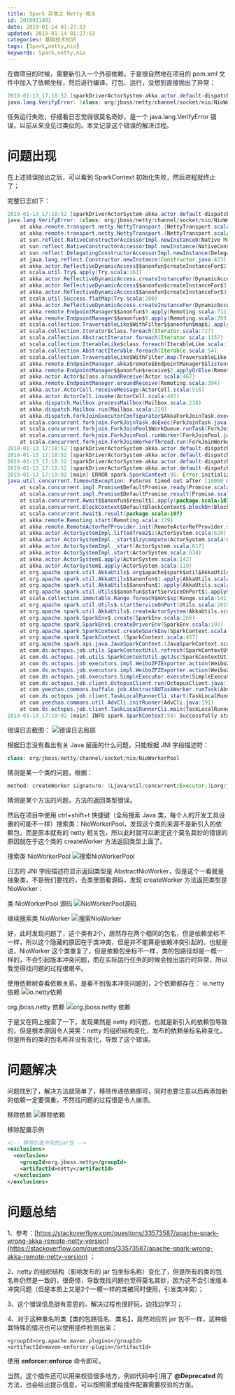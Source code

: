 ```yaml
---
title: Spark 异常之 Netty 相关
id: 2019011401
date: 2019-01-14 01:27:53
updated: 2019-01-14 01:27:53
categories: 基础技术知识
tags: [Spark,netty,nio]
keywords: Spark,netty,nio
---
```



在做项目的时候，需要新引入一个外部依赖，于是很自然地在项目的 pom.xml 文件中加入了依赖坐标，然后进行编译、打包、运行，没想到直接抛出了异常：

````java
2019-01-13_17:18:52 [sparkDriverActorSystem-akka.actor.default-dispatcher-5] ERROR actor.ActorSystemImpl:66: Uncaught fatal error from thread [sparkDriverActorSystem-akka.remote.default-remote-dispatcher-7] shutting down ActorSystem [sparkDriverActorSystem]
java.lang.VerifyError: (class: org/jboss/netty/channel/socket/nio/NioWorkerPool, method: createWorker signature: (Ljava/util/concurrent/Executor;)Lorg/jboss/netty/channel/socket/nio/AbstractNioWorker;) Wrong return type in function
````

任务运行失败，仔细看日志觉得很莫名奇妙，是一个 java.lang.VerifyError 错误，以前从来没见过类似的。本文记录这个错误的解决过程。

<!-- more -->


# 问题出现


在上述错误抛出之后，可以看到 SparkContext 初始化失败，然后进程就终止了；

完整日志如下：
````java
2019-01-13_17:18:52 [sparkDriverActorSystem-akka.actor.default-dispatcher-5] ERROR actor.ActorSystemImpl:66: Uncaught fatal error from thread [sparkDriverActorSystem-akka.remote.default-remote-dispatcher-7] shutting down ActorSystem [sparkDriverActorSystem]
java.lang.VerifyError: (class: org/jboss/netty/channel/socket/nio/NioWorkerPool, method: createWorker signature: (Ljava/util/concurrent/Executor;)Lorg/jboss/netty/channel/socket/nio/AbstractNioWorker;) Wrong return type in function
	at akka.remote.transport.netty.NettyTransport.(NettyTransport.scala:283)
	at akka.remote.transport.netty.NettyTransport.(NettyTransport.scala:240)
	at sun.reflect.NativeConstructorAccessorImpl.newInstance0(Native Method)
	at sun.reflect.NativeConstructorAccessorImpl.newInstance(NativeConstructorAccessorImpl.java:62)
	at sun.reflect.DelegatingConstructorAccessorImpl.newInstance(DelegatingConstructorAccessorImpl.java:45)
	at java.lang.reflect.Constructor.newInstance(Constructor.java:423)
	at akka.actor.ReflectiveDynamicAccess$$anonfun$createInstanceFor$2.apply(DynamicAccess.scala:78)
	at scala.util.Try$.apply(Try.scala:161)
	at akka.actor.ReflectiveDynamicAccess.createInstanceFor(DynamicAccess.scala:73)
	at akka.actor.ReflectiveDynamicAccess$$anonfun$createInstanceFor$3.apply(DynamicAccess.scala:84)
	at akka.actor.ReflectiveDynamicAccess$$anonfun$createInstanceFor$3.apply(DynamicAccess.scala:84)
	at scala.util.Success.flatMap(Try.scala:200)
	at akka.actor.ReflectiveDynamicAccess.createInstanceFor(DynamicAccess.scala:84)
	at akka.remote.EndpointManager$$anonfun$9.apply(Remoting.scala:711)
	at akka.remote.EndpointManager$$anonfun$9.apply(Remoting.scala:703)
	at scala.collection.TraversableLike$WithFilter$$anonfun$map$2.apply(TraversableLike.scala:722)
	at scala.collection.Iterator$class.foreach(Iterator.scala:727)
	at scala.collection.AbstractIterator.foreach(Iterator.scala:1157)
	at scala.collection.IterableLike$class.foreach(IterableLike.scala:72)
	at scala.collection.AbstractIterable.foreach(Iterable.scala:54)
	at scala.collection.TraversableLike$WithFilter.map(TraversableLike.scala:721)
	at akka.remote.EndpointManager.akka$remote$EndpointManager$$listens(Remoting.scala:703)
	at akka.remote.EndpointManager$$anonfun$receive$2.applyOrElse(Remoting.scala:491)
	at akka.actor.Actor$class.aroundReceive(Actor.scala:467)
	at akka.remote.EndpointManager.aroundReceive(Remoting.scala:394)
	at akka.actor.ActorCell.receiveMessage(ActorCell.scala:516)
	at akka.actor.ActorCell.invoke(ActorCell.scala:487)
	at akka.dispatch.Mailbox.processMailbox(Mailbox.scala:238)
	at akka.dispatch.Mailbox.run(Mailbox.scala:220)
	at akka.dispatch.ForkJoinExecutorConfigurator$AkkaForkJoinTask.exec(AbstractDispatcher.scala:397)
	at scala.concurrent.forkjoin.ForkJoinTask.doExec(ForkJoinTask.java:260)
	at scala.concurrent.forkjoin.ForkJoinPool$WorkQueue.runTask(ForkJoinPool.java:1339)
	at scala.concurrent.forkjoin.ForkJoinPool.runWorker(ForkJoinPool.java:1979)
	at scala.concurrent.forkjoin.ForkJoinWorkerThread.run(ForkJoinWorkerThread.java:107)
2019-01-13_17:18:52 [sparkDriverActorSystem-akka.actor.default-dispatcher-6] INFO remote.RemoteActorRefProvider$RemotingTerminator:74: Shutting down remote daemon.
2019-01-13_17:18:52 [sparkDriverActorSystem-akka.actor.default-dispatcher-6] INFO remote.RemoteActorRefProvider$RemotingTerminator:74: Remote daemon shut down; proceeding with flushing remote transports.
2019-01-13_17:18:52 [sparkDriverActorSystem-akka.actor.default-dispatcher-6] ERROR Remoting:65: Remoting system has been terminated abrubtly. Attempting to shut down transports
2019-01-13_17:18:52 [sparkDriverActorSystem-akka.actor.default-dispatcher-6] INFO remote.RemoteActorRefProvider$RemotingTerminator:74: Remoting shut down.
2019-01-13_17:19:02 [main] ERROR spark.SparkContext:95: Error initializing SparkContext.
java.util.concurrent.TimeoutException: Futures timed out after [10000 milliseconds]
	at scala.concurrent.impl.Promise$DefaultPromise.ready(Promise.scala:219)
	at scala.concurrent.impl.Promise$DefaultPromise.result(Promise.scala:223)
	at scala.concurrent.Await$$anonfun$result$1.apply(package.scala:107)
	at scala.concurrent.BlockContext$DefaultBlockContext$.blockOn(BlockContext.scala:53)
	at scala.concurrent.Await$.result(package.scala:107)
	at akka.remote.Remoting.start(Remoting.scala:179)
	at akka.remote.RemoteActorRefProvider.init(RemoteActorRefProvider.scala:184)
	at akka.actor.ActorSystemImpl.liftedTree2$1(ActorSystem.scala:620)
	at akka.actor.ActorSystemImpl._start$lzycompute(ActorSystem.scala:617)
	at akka.actor.ActorSystemImpl._start(ActorSystem.scala:617)
	at akka.actor.ActorSystemImpl.start(ActorSystem.scala:634)
	at akka.actor.ActorSystem$.apply(ActorSystem.scala:142)
	at akka.actor.ActorSystem$.apply(ActorSystem.scala:119)
	at org.apache.spark.util.AkkaUtils$.org$apache$spark$util$AkkaUtils$$doCreateActorSystem(AkkaUtils.scala:121)
	at org.apache.spark.util.AkkaUtils$$anonfun$1.apply(AkkaUtils.scala:53)
	at org.apache.spark.util.AkkaUtils$$anonfun$1.apply(AkkaUtils.scala:52)
	at org.apache.spark.util.Utils$$anonfun$startServiceOnPort$1.apply$mcVI$sp(Utils.scala:2024)
	at scala.collection.immutable.Range.foreach$mVc$sp(Range.scala:141)
	at org.apache.spark.util.Utils$.startServiceOnPort(Utils.scala:2015)
	at org.apache.spark.util.AkkaUtils$.createActorSystem(AkkaUtils.scala:55)
	at org.apache.spark.SparkEnv$.create(SparkEnv.scala:266)
	at org.apache.spark.SparkEnv$.createDriverEnv(SparkEnv.scala:193)
	at org.apache.spark.SparkContext.createSparkEnv(SparkContext.scala:288)
	at org.apache.spark.SparkContext.(SparkContext.scala:457)
	at org.apache.spark.api.java.JavaSparkContext.(JavaSparkContext.scala:59)
	at com.ds.octopus.job.utils.SparkContextUtil.refresh(SparkContextUtil.java:77)
	at com.ds.octopus.job.utils.SparkContextUtil.getJsc(SparkContextUtil.java:34)
	at com.ds.octopus.job.executors.impl.WeiboZPZExporter.action(WeiboZPZExporter.java:95)
	at com.ds.octopus.job.executors.impl.WeiboZPZExporter.action(WeiboZPZExporter.java:41)
	at com.ds.octopus.job.executors.SimpleExecutor.execute(SimpleExecutor.java:40)
	at com.ds.octopus.job.client.OctopusClient.run(OctopusClient.java:162)
	at com.yeezhao.commons.buffalo.job.AbstractBUTaskWorker.runTask(AbstractBUTaskWorker.java:63)
	at com.ds.octopus.job.client.TaskLocalRunnerCli.start(TaskLocalRunnerCli.java:109)
	at com.yeezhao.commons.util.AdvCli.initRunner(AdvCli.java:191)
	at com.ds.octopus.job.client.TaskLocalRunnerCli.main(TaskLocalRunnerCli.java:41)
2019-01-13_17:19:02 [main] INFO spark.SparkContext:58: Successfully stopped SparkContext
````

错误日志截图：
![错误日志局部](https://raw.githubusercontent.com/iplaypi/img-playpi/master/img/old/b7f2e3a3gy1fz5j8uvmnrj219y0kqdil.jpg "错误日志局部")

根据日志没有看出有关 Java 层面的什么问题，只能根据 JNI 字段描述符：
````java
class: org/jboss/netty/channel/socket/nio/NioWorkerPool
````
猜测是某一个类的问题，根据：
````java
method: createWorker signature: (Ljava/util/concurrent/Executor;)Lorg/jboss/netty/channel/socket/nio/AbstractNioWorker;) Wrong return type in function
````
猜测是某个方法的问题，方法的返回类型错误。

然后在项目中使用 ctrl+shift+t 快捷键（全局搜索 Java 类，每个人的开发工具设置的可能不一样）搜索类：NioWorkerPool，发现这个类的来源不是新引入的依赖包，而是原本就有的 netty 相关包，所以此时就可以断定这个莫名其妙的错误的原因就在于这个类的 createWorker 方法返回类型上面了。

搜索类 NioWorkerPool
![搜索NioWorkerPool](https://raw.githubusercontent.com/iplaypi/img-playpi/master/img/old/b7f2e3a3gy1fz5j9dcym1j216q0aztai.jpg "搜索NioWorkerPool")

日志的 JNI 字段描述符显示返回类型是 AbstractNioWorker，但是这个一看就是抽象类，不是我们要找的，去类里面看源码，发现 createWorker 方法返回类型是 NioWorker：

类 NioWorkerPool 源码
![NioWorkerPool源码](https://raw.githubusercontent.com/iplaypi/img-playpi/master/img/old/b7f2e3a3gy1fz5j9wfx1mj20wu0et3z8.jpg "NioWorkerPool源码")

继续搜索类 NioWorker
![搜索NioWorker](https://raw.githubusercontent.com/iplaypi/img-playpi/master/img/old/b7f2e3a3gy1fz5jagdz1qj216t09wwg0.jpg "搜索NioWorker")

好，此时发现问题了，这个类有2个，居然存在两个相同的包名，但是依赖坐标不一样，所以这个隐藏的原因在于类冲突，但是并不能算是依赖冲突引起的。也就是说，NioWorker 这个类重复了，但是依赖包坐标不一样，类的包路径却是一模一样的，不会引起版本冲突问题，而在实际运行任务的时候会抛出运行时异常，所以我觉得找问题的过程很艰辛。

使用依赖树查看依赖关系，是看不到版本冲突问题的，2个依赖都存在：
io.netty 依赖
![io.netty依赖](https://raw.githubusercontent.com/iplaypi/img-playpi/master/img/old/b7f2e3a3gy1fz5jaxljmvj20mb05fglv.jpg "io.netty 依赖")

org.jboss.netty 依赖
![org.jboss.netty 依赖](https://raw.githubusercontent.com/iplaypi/img-playpi/master/img/old/b7f2e3a3gy1fz5jb7z4o0j20la031t8r.jpg "org.jboss.netty 依赖")

于是又在网上搜索了一下，发现果然是 netty 的问题，也就是新引入的依赖包导致的，但是根本原因令人哭笑：netty 的组织结构变化，发布的依赖坐标名称变化，但是所有的类的包名称并没有变化，导致了这个错误。


# 问题解决


问题找到了，解决方法就简单了，移除传递依赖即可，同时也要注意以后再添加新的依赖一定要慎重，不然找问题的过程很是令人崩溃。

移除依赖
![移除依赖](https://raw.githubusercontent.com/iplaypi/img-playpi/master/img/old/b7f2e3a3gy1fz5jbj046wj20g907amxa.jpg "移除依赖")

移除配置示例
````xml
<!-- 移除引发冲突的jar包 -->
<exclusions>
  <exclusion>
    <groupId>org.jboss.netty</groupId>
    <artifactId>netty</artifactId>
  </exclusion>
</exclusions>
````


# 问题总结


1、参考：[https://stackoverflow.com/questions/33573587/apache-spark-wrong-akka-remote-netty-version](https://stackoverflow.com/questions/33573587/apache-spark-wrong-akka-remote-netty-version) ；

2、netty 的组织结构（影响发布的 jar 包坐标名称）变化了，但是所有的类的包名称仍然是一致的，很奇怪，导致我找问题也觉得莫名其妙，因为这不会引发版本冲突问题（但是本质上又是2个一模一样的类被同时使用，引发类冲突）；

3、这个错误信息挺有意思的，解决过程也很好玩，边找边学习；

4、对于这种重名的类【类的包路径名、类名】，竟然对应的 jar 包不一样，这种极其特殊的情况也可以使用插件检测出来：

```
<groupId>org.apache.maven.plugins</groupId>
<artifactId>maven-enforcer-plugin</artifactId>
```

使用 **enforcer:enforce** 命令即可。

当然，这个插件还可以用来校验很多地方，例如代码中引用了 **@Deprecated** 的方法，也会给出提示信息，可以按照需求给插件配置需要校验的方面。

